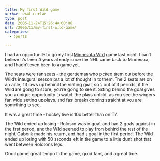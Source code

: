 ```yaml
---
title: My first Wild game
author: Paul Cutler
type: post
date: 2005-11-24T15:26:48+00:00
url: /2005/11/my-first-wild-game/
categories:
  - Sports

---
```

I had an opportunity to go my first [Minnesota Wild][1] game last night. I can&#8217;t believe it&#8217;s been 5 years already since the NHL came back to Minnesota, and I hadn&#8217;t even been to a game yet.

The seats were fan seats &#8211; the gentleman who picked them out before the Wild&#8217;s inaugural season put a lot of thought in to them. The 2 seats are on an aisle, 13 rows up behind the visiting goal, so 2 out of 3 periods, if the Wild are going to score, you&#8217;re going to see it. Sitting behind the goal gives you a unique opportunity to watch the plays unfold, as you see the wingers fan wide setting up plays, and fast breaks coming straight at you are something to see.

It was a great time &#8211; hockey live is 10x better than on TV.

The Wild ended up losing &#8211; Roloson was in goal, and had 2 goals against in the first period, and the Wild seemed to play from behind the rest of the night. Gaborik made his return, and had a goal in the first period. The Wild ended up losing with 50 seconds left in the game to a little dunk shot that went between Rolosons legs.

Good game, great tempo to the game, good fans, and a great time.

 [1]: http://www.wild.com/